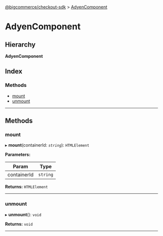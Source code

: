 [@bigcommerce/checkout-sdk](../README.md) > [AdyenComponent](../interfaces/adyencomponent.md)

# AdyenComponent

## Hierarchy

**AdyenComponent**

## Index

### Methods

* [mount](adyencomponent.md#mount)
* [unmount](adyencomponent.md#unmount)

---

## Methods

<a id="mount"></a>

###  mount

▸ **mount**(containerId: *`string`*): `HTMLElement`

**Parameters:**

| Param | Type |
| ------ | ------ |
| containerId | `string` |

**Returns:** `HTMLElement`

___
<a id="unmount"></a>

###  unmount

▸ **unmount**(): `void`

**Returns:** `void`

___

